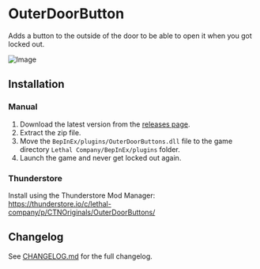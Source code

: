 # OuterDoorButton
Adds a button to the outside of the door to be able to open it when you got locked out.

![Image](https://i.imgur.com/ECy5WFU.jpg)

## Installation
### Manual
1. Download the latest version from the [releases page](https://github.com/CTN-Originals/LethalCompany-OuterDoorButtons/releases).
2. Extract the zip file.
3. Move the `BepInEx/plugins/OuterDoorButtons.dll` file to the game directory `Lethal Company/BepInEx/plugins` folder.
4. Launch the game and never get locked out again.
### Thunderstore
Install using the Thunderstore Mod Manager: https://thunderstore.io/c/lethal-company/p/CTNOriginals/OuterDoorButtons/

## Changelog
See [CHANGELOG.md](https://github.com/CTN-Originals/LethalCompany-OuterDoorButtons/blob/main/CHANGELOG.md) for the full changelog.